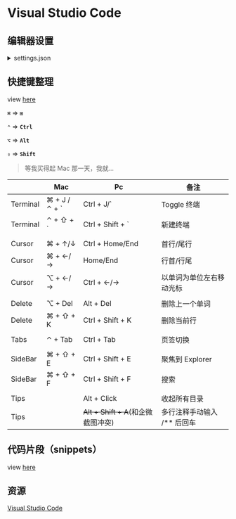 # Visual Studio Code

## 编辑器设置

<!-- markdownlint-disable -->
<details>
  <summary>settings.json</summary>
  <pre>
    {
      "editor.formatOnPaste": true,
      "editor.formatOnSave": true,
      "editor.formatOnType": true,
      "editor.minimap.enabled": false,
      "editor.mouseWheelZoom": true,
      "editor.renderWhitespace": "selection",
      "editor.tabSize": 2,
      "editor.quickSuggestions": {
        "other": true,
        "comments": true,
        "strings": true
      },
      "files.autoSave": "onFocusChange",
      "terminal.integrated.shell.windows": "C:\\Program Files\\Git\\bin\\bash.exe",
      "workbench.startupEditor": "none",
      "window.zoomLevel": 0,
      "[javascript]": {
        "editor.defaultFormatter": "esbenp.prettier-vscode"
      },
      "[jsonc]": {
        "editor.defaultFormatter": "esbenp.prettier-vscode"
      }
      // prettier（vetur单独设置）
      "prettier.semi": false,
      "prettier.singleQuote": true,
      "prettier.trailingComma": "es5"
      "vetur.format.defaultFormatterOptions": {
        "prettier": {
          "semi": false,
          "singleQuote": true,
          "trailingComma": "es5"
        }
      }
    }
  </pre>
</details>
<!-- markdownlint-restore -->

## 快捷键整理

view [here](https://code.visualstudio.com/docs/getstarted/keybindings#_keyboard-shortcuts-reference)

**`⌘`** => **`⊞`**

**`⌃`** => **`Ctrl`**

**`⌥`** => **`Alt`**

**`⇧`** => **`Shift`**

> 等我买得起 Mac 那一天，我就...

|          | Mac            | Pc                                  | 备注                          |
| -------- | -------------- | ----------------------------------- | ----------------------------- |
| Terminal | ⌘ + J / ⌃ + \` | Ctrl + J/\`                         | Toggle 终端                   |
| Terminal | ⌃ + ⇧ + \`     | Ctrl + Shift + \`                   | 新建终端                      |
|          |                |                                     |                               |
| Cursor   | ⌘ + ↑/↓        | Ctrl + Home/End                     | 首行/尾行                     |
| Cursor   | ⌘ + ←/→        | Home/End                            | 行首/行尾                     |
| Cursor   | ⌥ + ←/→        | Ctrl + ←/→                          | 以单词为单位左右移动光标      |
|          |                |                                     |                               |
| Delete   | ⌥ + Del        | Alt + Del                           | 删除上一个单词                |
| Delete   | ⌘ + ⇧ + K      | Ctrl + Shift + K                    | 删除当前行                    |
|          |                |                                     |                               |
| Tabs     | ⌃ + Tab        | Ctrl + Tab                          | 页签切换                      |
|          |                |                                     |                               |
| SideBar  | ⌘ + ⇧ + E      | Ctrl + Shift + E                    | 聚焦到 Explorer               |
| SideBar  | ⌘ + ⇧ + F      | Ctrl + Shift + F                    | 搜索                          |
|          |                |                                     |                               |
| Tips     |                | Alt + Click                         | 收起所有目录                  |
| Tips     |                | ~~Alt + Shift + A~~(和企微截图冲突) | 多行注释手动输入 /\*\* 后回车 |

## 代码片段（snippets）

view [here](https://code.visualstudio.com/docs/editor/userdefinedsnippets)

## 资源

[Visual Studio Code](https://code.visualstudio.com/)
